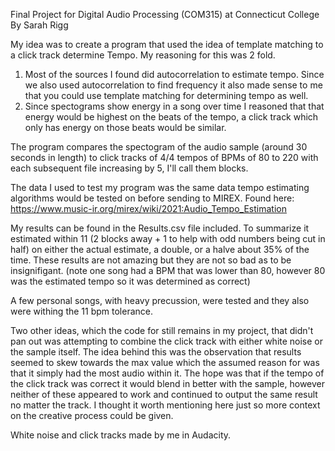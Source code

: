 Final Project for Digital Audio Processing (COM315) at Connecticut College 
By Sarah Rigg

My idea was to create a program that used the idea of template matching to a click track determine Tempo. 
My reasoning for this was 2 fold. 
1. Most of the sources I found did autocorrelation to estimate tempo. 
Since we also used autocorrelation to find frequency it also made sense to me that you could use template matching 
for determining tempo as well.
2. Since spectograms show energy in a song over time I reasoned that that energy would be highest on the beats of the tempo, 
a click track which only has energy on those beats would be similar.

The program compares the spectogram of the audio sample (around 30 seconds in length) to click tracks of 4/4 tempos of BPMs of 80 to 220
with each subsequent file increasing by 5, I'll call them blocks.


The data I used to test my program was the same data tempo estimating algorithms would be tested on before sending to MIREX. 
Found here: https://www.music-ir.org/mirex/wiki/2021:Audio_Tempo_Estimation

My results can be found in the Results.csv file included. To summarize it estimated within 11 (2 blocks away + 1 to help with odd numbers being cut in half)
on either the actual estimate, a double, or a halve about 35% of the time. These results are not amazing but they are not so bad as to be insignifigant.
(note one song had a BPM that was lower than 80, however 80 was the estimated tempo so it was determined as correct)

A few personal songs, with heavy precussion, were tested and they also were withing the 11 bpm tolerance. 




Two other ideas, which the code for still remains in my project, that didn't pan out was attempting to combine the click track with either white noise or the sample itself. 
The idea behind this was the observation that results seemed to skew towards the max value which the assumed reason for was that it simply had the most audio within it. 
The hope was that if the tempo of the click track was correct it would blend in better with the sample, however neither of these appeared to work and continued to output the
same result no matter the track. I thought it worth mentioning here just so more context on the creative process could be given.

White noise and click tracks made by me in Audacity. 

